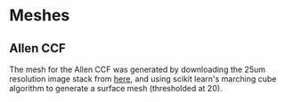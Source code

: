 # Meshes

## Allen CCF
The mesh for the Allen CCF was generated by downloading the
25um resolution image stack from [here](https://download.alleninstitute.org/informatics-archive/current-release/mouse_ccf/average_template/),
and using scikit learn's marching cube algorithm to generate
a surface mesh (thresholded at 20).
